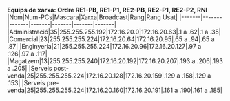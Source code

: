 **Equips de xarxa: Ordre RE1-PB, RE1-P1, RE2-PB, RE2-P1, RE2-P2, RNI** 
|Nom|Num-PCs|Mascara|Xarxa|Broadcast|Rang|Rang Usat|
|-------|-------|-------|-------|-------|-------|-------|
|Administració|35|255.255.255.192|172.16.20.0|172.16.20.63|.1 a .62|.1 a .35|
|Comercial|23|255.255.255.224|172.16.20.64|172.16.20.95|.65 a .94|.65 a .87|
|Enginyeria|21|255.255.255.224|172.16.20.96|172.16.20.127|.97 a .126|.97 a .117|
|Magatzem|13|255.255.255.240|172.16.20.192|172.16.20.207|.193 a .206|.193 a .205|
|Serveis post-venda|25|255.255.255.224|172.16.20.128|172.16.20.159|.129 a .158|.129 a .153|
|Serveis pre-venda|25|255.255.255.224|172.16.20.160|172.16.20.191|.161 a .190|.161 a .185|
